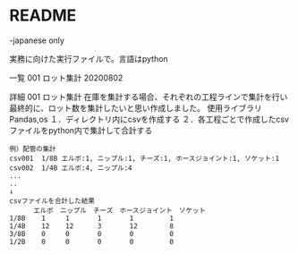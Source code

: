 # README

-japanese only

実務に向けた実行ファイルで。言語はpython

一覧
001 ロット集計 20200802

詳細
001 ロット集計
    在庫を集計する場合、それぞれの工程ラインで集計を行い最終的に、ロット数を集計したいと思い作成しました。
    使用ライブラリ　Pandas,os
    １．ディレクトリ内にcsvを作成する
    ２．各工程ごとで作成したcsvファイルをpython内で集計して合計する
    
    例）配管の集計
    csv001  1/8B エルボ:1, ニップル:1, チーズ:1, ホースジョイント:1, ソケット:1 
    csv002  1/4B エルボ:4, ニップル:4
    ...
    ..
    ↓
    csvファイルを合計した結果
          エルボ　ニップル　チーズ　ホースジョイント　ソケット
    1/8B    1     1       1       1         1
    1/4B    12    12      3       12        8
    3/8B    0     0       0       0         0
    1/2B    0     0       0       0         0
    
    
